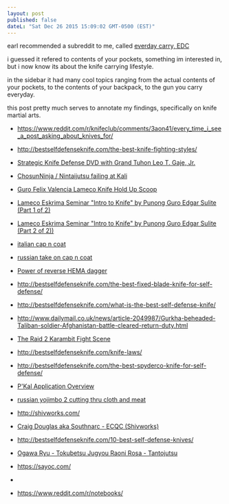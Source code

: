 ```yaml
---
layout: post
published: false
dateL: "Sat Dec 26 2015 15:09:02 GMT-0500 (EST)"
---
```


earl recommended a subreddit to me, called [everday carry, EDC](https://www.reddit.com/r/EDC/)

i guessed it refered to contents of your pockets, something im interested in, but i now know its about the knife carrying lifestyle.

in the sidebar it had many cool topics ranging from the actual contents of your pockets, to the contents of your backpack, to the gun you carry everyday.

this post pretty much serves to annotate my findings, specifically on knife martial arts.


- <https://www.reddit.com/r/knifeclub/comments/3aon41/every_time_i_see_a_post_asking_about_knives_for/>
- <http://bestselfdefenseknife.com/the-best-knife-fighting-styles/>
- [Strategic Knife Defense DVD with Grand Tuhon Leo T. Gaje, Jr.](https://www.youtube.com/watch?v=1ZbDQ4IIFlU)
- [ChosunNinja / Nintaijutsu failing at Kali](https://www.youtube.com/watch?v=k6s2aIMOgjk)
- [Guro Felix Valencia Lameco Knife Hold Up Scoop](https://www.youtube.com/watch?v=6DTXaA4duHA)
- [Lameco Eskrima Seminar "Intro to Knife" by Punong Guro Edgar Sulite (Part 1 of 2)](https://www.youtube.com/watch?v=helaREgbFms)
- [Lameco Eskrima Seminar "Intro to Knife" by Punong Guro Edgar Sulite (Part 2 of 2))](https://www.youtube.com/watch?v=sBpAyilOBHo)
- [italian cap n coat](https://www.youtube.com/watch?v=qQin3ps_TdY)
- [russian take on cap n coat](https://www.youtube.com/watch?v=Mu_S7kjKFr4)
- [Power of reverse HEMA dagger](https://www.youtube.com/watch?v=WNIFpaRuocA)
- <http://bestselfdefenseknife.com/the-best-fixed-blade-knife-for-self-defense/>
- <http://bestselfdefenseknife.com/what-is-the-best-self-defense-knife/>
- <http://www.dailymail.co.uk/news/article-2049987/Gurkha-beheaded-Taliban-soldier-Afghanistan-battle-cleared-return-duty.html>
- [The Raid 2 Karambit Fight Scene](https://www.youtube.com/watch?v=uowzCtxyNkE)
- <http://bestselfdefenseknife.com/knife-laws/>
- <http://bestselfdefenseknife.com/the-best-spyderco-knife-for-self-defense/>
- [P'Kal Application Overview](https://www.youtube.com/watch?v=6Sk7B-XXCJY)
- [russian yojimbo 2 cutting thru cloth and meat](https://www.youtube.com/watch?v=gDuscNkFJDg)
- <http://shivworks.com/>
- [Craig Douglas aka Southnarc - ECQC (Shivworks)](https://www.youtube.com/watch?v=W4vfj9Gh0pg)
- <http://bestselfdefenseknife.com/10-best-self-defense-knives/>
- [Ogawa Ryu - Tokubetsu Jugyou Raoni Rosa - Tantojutsu](https://www.youtube.com/watch?v=WiZ1qF6ORpw)
- <https://sayoc.com/>
- 


- <https://www.reddit.com/r/notebooks/>
